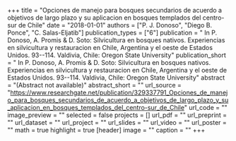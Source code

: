 +++
title = "Opciones de manejo para bosques secundarios de acuerdo a objetivos de largo plazo y su aplicacion en bosques templados del centro-sur de Chile"
date = "2018-01-01"
authors = ["P. J. Donoso", "Diego B. Ponce", "C. Salas-Eljatib"]
publication_types = ["6"]
publication = " In P. Donoso, A. Promis & D. Soto: Silvicultura en bosques nativos.	Experiencias en silvicultura y restauracion en Chile, Argentina y el oeste de Estados Unidos.  93--114. Valdivia, Chile: Oregon State University"
publication_short = " In P. Donoso, A. Promis & D. Soto: Silvicultura en bosques nativos.	Experiencias en silvicultura y restauracion en Chile, Argentina y el oeste de Estados Unidos.  93--114. Valdivia, Chile: Oregon State University"
abstract = "(Abstract not available)"
abstract_short = ""
url_source = "https://www.researchgate.net/publication/329337791_Opciones_de_manejo_para_bosques_secundarios_de_acuerdo_a_objetivos_de_largo_plazo_y_su_aplicacion_en_bosques_templados_del_centro-sur_de_Chile"
url_code = ""
image_preview = ""
selected = false
projects = []
url_pdf = ""
url_preprint = ""
url_dataset = ""
url_project = ""
url_slides = ""
url_video = ""
url_poster = ""
math = true
highlight = true
[header]
image = ""
caption = ""
+++
